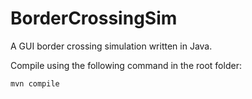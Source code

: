 # BorderCrossingSim

A GUI border crossing simulation written in Java.

Compile using the following command in the root folder:
```
mvn compile
```

